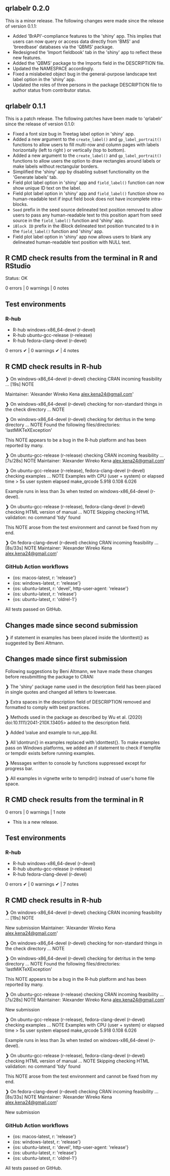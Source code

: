 ## qrlabelr 0.2.0
This is a minor release. The following changes were made since the release of version 0.1.1:
* Added 'BrAPI'-compliance features to the 'shiny' app. This implies that users can now query or access data directly from 'BMS' and 'breedbase' databases via the 'QBMS' package.
* Redesigned the 'Import fieldbook' tab in the 'shiny' app to reflect these new features.
* Added the 'QBMS' package to the Imports field in the DESCRIPTION file.
* Updated the NAMESPACE accordingly.
* Fixed a mislabeled object bug in the general-purpose landscape text label option in the 'shiny' app.
* Updated the roles of three persons in the package DESCRIPTION file to author status from contributor status.

## qrlabelr 0.1.1
This is a patch release. The following patches have been made to 'qrlabelr' since the release of version 0.1.0:
* Fixed a font size bug in Treetag label option in 'shiny' app.
* Added a new argument to the `create_label()` and `gp_label_portrait()` functions to allow users to fill multi-row and column pages with labels horizontally (left to right ) or vertically (top to bottom).
* Added a new argument to the `create_label()` and `gp_label_portrait()` functions to allow users the option to draw rectangles around labels or make labels without rectangular borders.
* Simplified the 'shiny' app by disabling subset functionality on the 'Generate labels' tab.
* Field plot label option in 'shiny' app and `field_label()` function can now show unique ID text on the label.
* Field plot label option in 'shiny' app and `field_label()` function show no human-readable text if input field book does not have incomplete intra-blocks.
* `Seed` prefix in the seed source delineated text position removed to allow users to pass any human-readable text to this position apart from seed source in the `field_label()` function and 'shiny' app.
* `iBlock ID` prefix in the iBlock delineated text position truncated to `B` in the `field_label()` function and 'shiny' app.
* Field plot label option in 'shiny' app now allows users to blank any delineated human-readable text position with NULL text.

## R CMD check results from the terminal in R and RStudio

Status: OK

0 errors | 0 warnings | 0 notes


## Test environments
### R-hub
- R-hub windows-x86_64-devel (r-devel)
- R-hub ubuntu-gcc-release (r-release)
- R-hub fedora-clang-devel (r-devel)

0 errors ✔ | 0 warnings ✔ | 4 notes 

## R CMD check results in R-hub
❯ On windows-x86_64-devel (r-devel)
  checking CRAN incoming feasibility ... [19s] NOTE
  
  Maintainer: 'Alexander Wireko Kena <alex.kena24@gmail.com>'

❯ On windows-x86_64-devel (r-devel)
  checking for non-standard things in the check directory ... NOTE

❯ On windows-x86_64-devel (r-devel)
  checking for detritus in the temp directory ... NOTE
  Found the following files/directories:
    'lastMiKTeXException'
    
This NOTE appears to be a bug in the R-hub platform and has been reported by many.

❯ On ubuntu-gcc-release (r-release)
  checking CRAN incoming feasibility ... [7s/28s] NOTE
  Maintainer: ‘Alexander Wireko Kena <alex.kena24@gmail.com>’
  

❯ On ubuntu-gcc-release (r-release), fedora-clang-devel (r-devel)
  checking examples ... NOTE
  Examples with CPU (user + system) or elapsed time > 5s
               user system elapsed
  make_qrcode 5.918  0.108   6.026
  
  Example runs in less than 3s when tested on windows-x86_64-devel (r-devel).

❯ On ubuntu-gcc-release (r-release), fedora-clang-devel (r-devel)
  checking HTML version of manual ... NOTE
  Skipping checking HTML validation: no command 'tidy' found
  
  This NOTE arose from the test environment and cannot be fixed from my end.

❯ On fedora-clang-devel (r-devel)
  checking CRAN incoming feasibility ... [8s/33s] NOTE
  Maintainer: ‘Alexander Wireko Kena <alex.kena24@gmail.com>’
  
### GitHub Action workflows
- {os: macos-latest,   r: 'release'}
- {os: windows-latest, r: 'release'}
- {os: ubuntu-latest,   r: 'devel', http-user-agent: 'release'}
- {os: ubuntu-latest,   r: 'release'}
- {os: ubuntu-latest,   r: 'oldrel-1'}

All tests passed on GitHub.


## Changes made since second submission
❯ if statement in examples has been placed inside the \donttest{} as suggested by Beni Altmann.

## Changes made since first submission
Following suggestions by Beni Altmann, we have made these changes before resubmitting the package to CRAN:

❯ The 'shiny' package name used in the description field has been placed in single   quotes and changed all letters to lowercase. 

❯ Extra spaces in the description field of DESCRIPTION removed and formatted to     comply with best practices.
  
❯ Methods used in the package as described by Wu et al. (2020)                      doi:10.1111/2041-210X.13405> added to the description field.
  
❯ Added \value and example to run_app.Rd. 

❯ All \dontrun{} in examples replaced with \donttest{}. To make examples pass on    Windows platforms, we added an if statement to check if tempfile or tempdir       exists before running examples. 

❯ Messages written to console by functions suppressed except for progress bar.

❯ All examples in vignette write to tempdir() instead of user's home file space.


## R CMD check results from the terminal in R 

0 errors | 0 warnings | 1 note

* This is a new release.

## Test environments
### R-hub
- R-hub windows-x86_64-devel (r-devel)
- R-hub ubuntu-gcc-release (r-release)
- R-hub fedora-clang-devel (r-devel)

0 errors ✔ | 0 warnings ✔ | 7 notes 

## R CMD check results in R-hub
❯ On windows-x86_64-devel (r-devel)
  checking CRAN incoming feasibility ... [19s] NOTE
  
  New submission
  Maintainer: 'Alexander Wireko Kena <alex.kena24@gmail.com>'

❯ On windows-x86_64-devel (r-devel)
  checking for non-standard things in the check directory ... NOTE

❯ On windows-x86_64-devel (r-devel)
  checking for detritus in the temp directory ... NOTE
  Found the following files/directories:
    'lastMiKTeXException'
    
This NOTE appears to be a bug in the R-hub platform and has been reported by many.

❯ On ubuntu-gcc-release (r-release)
  checking CRAN incoming feasibility ... [7s/28s] NOTE
  Maintainer: ‘Alexander Wireko Kena <alex.kena24@gmail.com>’
  
  New submission

❯ On ubuntu-gcc-release (r-release), fedora-clang-devel (r-devel)
  checking examples ... NOTE
  Examples with CPU (user + system) or elapsed time > 5s
               user system elapsed
  make_qrcode 5.918  0.108   6.026
  
  Example runs in less than 3s when tested on windows-x86_64-devel (r-devel).

❯ On ubuntu-gcc-release (r-release), fedora-clang-devel (r-devel)
  checking HTML version of manual ... NOTE
  Skipping checking HTML validation: no command 'tidy' found
  
  This NOTE arose from the test environment and cannot be fixed from my end.

❯ On fedora-clang-devel (r-devel)
  checking CRAN incoming feasibility ... [8s/33s] NOTE
  Maintainer: ‘Alexander Wireko Kena <alex.kena24@gmail.com>’
  
  New submission
  
### GitHub Action workflows
- {os: macos-latest,   r: 'release'}
- {os: windows-latest, r: 'release'}
- {os: ubuntu-latest,   r: 'devel', http-user-agent: 'release'}
- {os: ubuntu-latest,   r: 'release'}
- {os: ubuntu-latest,   r: 'oldrel-1'}

All tests passed on GitHub.
